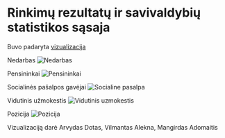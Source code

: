 Rinkimų rezultatų ir savivaldybių statistikos sąsaja
===================================================

Buvo padaryta [vizualizacija](http://vrk.maps.arcgis.com/home/webmap/viewer.html?webmap=978e3a37e1374b6c95f0bb9f2c21aa73)

Nedarbas
![Nedarbas](https://github.com/vzemlys/psdatadive12/raw/master/Geo/Nedarbas.png)

Pensininkai
![Pensininkai](https://github.com/vzemlys/psdatadive12/raw/master/Geo/Pensininkai.png)

Socialinės pašalpos gavėjai
![Socialine
pasalpa](https://github.com/vzemlys/psdatadive12/raw/master/Geo/Pasalpos.png)

Vidutinis užmokestis
![Vidutinis
uzmokestis](https://github.com/vzemlys/psdatadive12/raw/master/Geo/Viduzmokestis.png)

Pozicija
![Pozicija](https://github.com/vzemlys/psdatadive12/raw/master/Geo/Pozicija.png)

Vizualizaciją darė Arvydas Dotas, Vilmantas Alekna, Mangirdas Adomaitis

